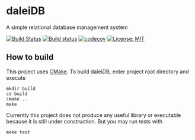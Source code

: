 # daleiDB
A simple relational database management system

[![Build Status](https://travis-ci.org/hw311/daleiDB.svg?branch=master)](https://travis-ci.org/hw311/daleiDB)
[![Build status](https://ci.appveyor.com/api/projects/status/rm7sdkt68uj0uel6/branch/master?svg=true)](https://ci.appveyor.com/project/LaytonW/daleidb/branch/master)
[![codecov](https://codecov.io/gh/hw311/daleiDB/branch/master/graph/badge.svg)](https://codecov.io/gh/hw311/daleiDB)
[![License: MIT](https://img.shields.io/badge/License-MIT-brightgreen.svg?style=flat)](https://opensource.org/licenses/MIT)

## How to build
This project uses [CMake](https://cmake.org/). To build daleiDB, enter project
root directory and execute
```
mkdir build
cd build
cmake ..
make
```
Currently this project does not produce any useful library or executable because
it is still under construction. But you may run tests with
```
make test
```
